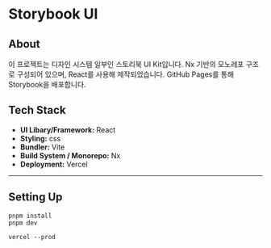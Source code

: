 # Storybook UI

## About

이 프로젝트는 디자인 시스템 일부인 스토리북 UI Kit입니다.
Nx 기반의 모노레포 구조로 구성되어 있으며, React를 사용해 제작되었습니다.
GitHub Pages를 통해 Storybook을 배포합니다.

## Tech Stack

- **UI Libary/Framework:** React
- **Styling:** css
- **Bundler:** Vite
- **Build System / Monorepo:** Nx
- **Deployment:** Vercel

---

## Setting Up

```shell
pnpm install
pnpm dev

vercel --prod
```
